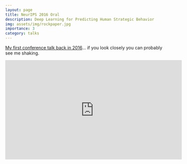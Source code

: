 ```yaml
---
layout: page
title: NeurIPS 2016 Oral
description: Deep Learning for Predicting Human Strategic Behavior
img: assets/img/rockpaper.jpg
importance: 3
category: talks
---
```


[My first conference talk back in 2016](https://www.youtube.com/watch?v=PLMfXORdmn4)... if you look closely you can probably see me shaking.

<div class="video">
<iframe width="560" height="315" src="https://www.youtube.com/embed/PLMfXORdmn4" title="YouTube video player" frameborder="0" allow="accelerometer; autoplay; clipboard-write; encrypted-media; gyroscope; picture-in-picture" allowfullscreen></iframe>
</div>

